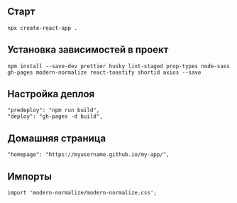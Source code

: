 ## Старт

```
npx create-react-app .
```


## Установка зависимостей в проект

```
npm install --save-dev prettier husky lint-staged prop-types node-sass gh-pages modern-normalize react-toastify shortid axios --save
```

## Настройка деплоя

```
"predeploy": "npm run build",
"deploy": "gh-pages -d build",
```
## Домашняя страница

```
"homepage": "https://myusername.github.io/my-app/",
```

## Импорты

```
import 'modern-normalize/modern-normalize.css';
```
